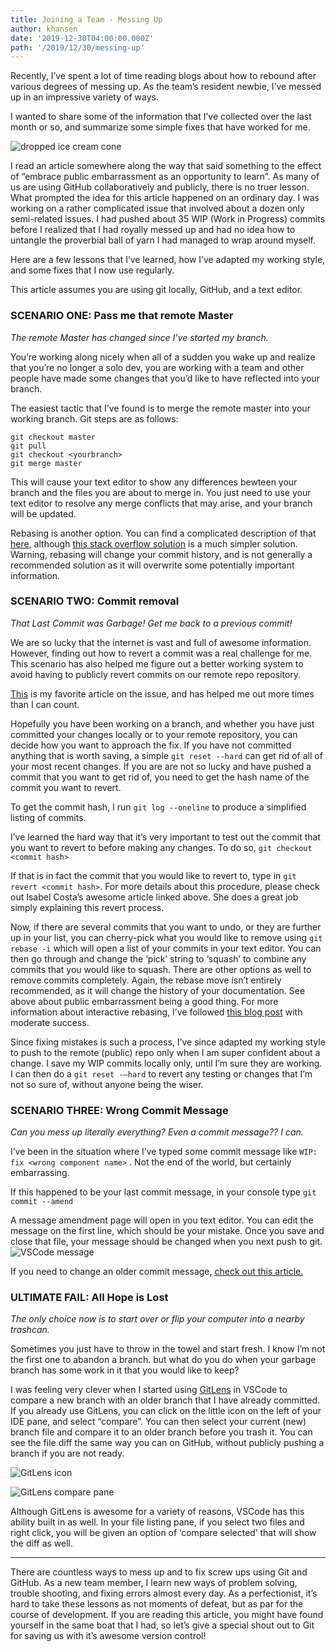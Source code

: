 ```yaml
---
title: Joining a Team - Messing Up
author: khansen
date: '2019-12-30T04:00:00.000Z'
path: '/2019/12/30/messing-up'
---
```


Recently, I’ve spent a lot of time reading blogs about how to rebound after various degrees of messing up. As the team’s resident newbie, I’ve messed up in an impressive variety of ways.

I wanted to share some of the information that I’ve collected over the last month or so, and summarize some simple fixes that have worked for me.

![dropped ice cream cone](https://i.imgur.com/zwRn3LV.jpg)

I read an article somewhere along the way that said something to the effect of “embrace public embarrassment as an opportunity to learn”. As many of us are using GitHub collaboratively and publicly, there is no truer lesson. What prompted the idea for this article happened on an ordinary day. I was working on a rather complicated issue that involved about a dozen only semi-related issues. I had pushed about 35 WIP (Work in Progress) commits before I realized that I had royally messed up and had no idea how to untangle the proverbial ball of yarn I had managed to wrap around myself.

Here are a few lessons that I’ve learned, how I’ve adapted my working style, and some fixes that I now use regularly.

This article assumes you are using git locally, GitHub, and a text editor.

### SCENARIO ONE: Pass me that remote Master

_The remote Master has changed since I’ve started my branch._

You’re working along nicely when all of a sudden you wake up and realize that you’re no longer a solo dev, you are working with a team and other people have made some changes that you’d like to have reflected into your branch.

The easiest tactic that I’ve found is to merge the remote master into your working branch. Git steps are as follows:

```shell
git checkout master
git pull
git checkout <yourbranch>
git merge master
```

This will cause your text editor to show any differences bewteen your branch and the files you are about to merge in. You just need to use your text editor to resolve any merge conflicts that may arise, and your branch will be updated.

Rebasing is another option. You can find a complicated description of that [here](https://git-scm.com/book/en/v2/Git-Branching-Rebasing), although [this stack overflow solution](https://stackoverflow.com/questions/20101994/git-pull-from-master-into-the-development-branch/20103414) is a much simpler solution. Warning, rebasing will change your commit history, and is not generally a recommended solution as it will overwrite some potentially important information.

### SCENARIO TWO: Commit removal

_That Last Commit was Garbage! Get me back to a previous commit!_

We are so lucky that the internet is vast and full of awesome information. However, finding out how to revert a commit was a real challenge for me. This scenario has also helped me figure out a better working system to avoid having to publicly revert commits on our remote repo repository.

[This](https://code.likeagirl.io/how-to-undo-the-last-commit-393e7db2840b) is my favorite article on the issue, and has helped me out more times than I can count.

Hopefully you have been working on a branch, and whether you have just committed your changes locally or to your remote repository, you can decide how you want to approach the fix. If you have not committed anything that is worth saving, a simple `git reset --hard` can get rid of all of your most recent changes. If you are are not so lucky and have pushed a commit that you want to get rid of, you need to get the hash name of the commit you want to revert.

To get the commit hash, I run `git log --oneline` to produce a simplified listing of commits.

I’ve learned the hard way that it’s very important to test out the commit that you want to revert to before making any changes. To do so, `git checkout <commit hash>`

If that is in fact the commit that you would like to revert to, type in `git revert <commit hash>`. For more details about this procedure, please check out Isabel Costa’s awesome article linked above. She does a great job simply explaining this revert process.

Now, if there are several commits that you want to undo, or they are further up in your list, you can cherry-pick what you would like to remove using `git rebase -i` which will open a list of your commits in your text editor. You can then go through and change the ‘pick’ string to ‘squash’ to combine any commits that you would like to squash. There are other options as well to remove commits completely. Again, the rebase move isn’t entirely recommended, as it will change the history of your documentation. See above about public embarrassment being a good thing. For more information about interactive rebasing, I’ve followed [this blog post](https://github.blog/2015-06-08-how-to-undo-almost-anything-with-git/) with moderate success.

Since fixing mistakes is such a process, I’ve since adapted my working style to push to the remote (public) repo only when I am super confident about a change. I save my WIP commits locally only, until I’m sure they are working. I can then do a `git reset -—hard` to revert any testing or changes that I’m not so sure of, without anyone being the wiser.

### SCENARIO THREE: Wrong Commit Message

_Can you mess up literally everything? Even a commit message?? I can._

I’ve been in the situation where I’ve typed some commit message like `WIP: fix <wrong component name>` . Not the end of the world, but certainly embarrassing.

If this happened to be your last commit message, in your console type
`git commit --amend`

A message amendment page will open in you text editor. You can edit the message on the first line, which should be your mistake. Once you save and close that file, your message should be changed when you next push to git.
![VSCode message](https://i.imgur.com/HywlDg8.png)

If you need to change an older commit message, [check out this article.](https://help.github.com/en/github/committing-changes-to-your-project/changing-a-commit-message)

### ULTIMATE FAIL: All Hope is Lost

_The only choice now is to start over or flip your computer into a nearby trashcan._

Sometimes you just have to throw in the towel and start fresh. I know I’m not the first one to abandon a branch. but what do you do when your garbage branch has some work in it that you would like to keep?

I was feeling very clever when I started using [GitLens](https://gitlens.amod.io/) in VSCode to compare a new branch with an older branch that I have already committed. If you already use GitLens, you can click on the little icon on the left of your IDE pane, and select “compare”. You can then select your current (new) branch file and compare it to an older branch before you trash it. You can see the file diff the same way you can on GitHub, without publicly pushing a branch if you are not ready.

![GitLens icon](https://i.imgur.com/XYd1H34.png)

![GitLens compare pane](https://i.imgur.com/PYKj0aY.png)

Although GitLens is awesome for a variety of reasons, VSCode has this ability built in as well. In your file listing pane, if you select two files and right click, you will be given an option of ‘compare selected’ that will show the diff as well.

---

There are countless ways to mess up and to fix screw ups using Git and GitHub. As a new team member, I learn new ways of problem solving, trouble shooting, and fixing errors almost every day. As a perfectionist, it’s hard to take these lessons as not moments of defeat, but as par for the course of development. If you are reading this article, you might have found yourself in the same boat that I had, so let’s give a special shout out to Git for saving us with it’s awesome version control!
